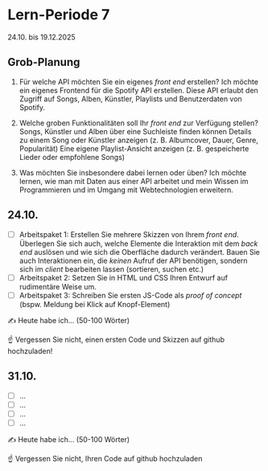 # Lern-Periode 7

24.10. bis 19.12.2025

## Grob-Planung

1. Für welche API möchten Sie ein eigenes *front end* erstellen?
Ich möchte ein eigenes Frontend für die Spotify API erstellen. Diese API erlaubt den Zugriff auf Songs, Alben, Künstler, Playlists und Benutzerdaten von Spotify.

3. Welche groben Funktionalitäten soll Ihr *front end* zur Verfügung stellen?
Songs, Künstler und Alben über eine Suchleiste finden können
Details zu einem Song oder Künstler anzeigen (z. B. Albumcover, Dauer, Genre, Popularität)
Eine eigene Playlist-Ansicht anzeigen (z. B. gespeicherte Lieder oder empfohlene Songs)

5. Was möchten Sie insbesondere dabei lernen oder üben?
Ich möchte lernen, wie man mit Daten aus einer API arbeitet und mein Wissen im Programmieren und im Umgang mit Webtechnologien erweitern.

## 24.10.

- [ ] Arbeitspaket 1: Erstellen Sie mehrere Skizzen von Ihrem *front end*. Überlegen Sie sich auch, welche Elemente die Interaktion mit dem *back end* auslösen und wie sich die Oberfläche dadurch verändert. Bauen Sie auch Interaktionen ein, die *keinen* Aufruf der API benötigen, sondern sich im *client* bearbeiten lassen (sortieren, suchen etc.)
- [ ] Arbeitspaket 2: Setzen Sie in HTML und CSS Ihren Entwurf auf rudimentäre Weise um.
- [ ] Arbeitspaket 3: Schreiben Sie ersten JS-Code als *proof of concept* (bspw. Meldung bei Klick auf Knopf-Element)

✍️ Heute habe ich... (50-100 Wörter)

☝️ Vergessen Sie nicht, einen ersten Code und Skizzen auf github hochzuladen!

## 31.10.

- [ ] ...
- [ ] ...
- [ ] ...
- [ ] ...

✍️ Heute habe ich... (50-100 Wörter)

☝️ Vergessen Sie nicht, Ihren Code auf github hochzuladen

